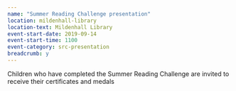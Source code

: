 ```yaml
---
name: "Summer Reading Challenge presentation"
location: mildenhall-library
location-text: Mildenhall Library
event-start-date: 2019-09-14
event-start-time: 1100
event-category: src-presentation
breadcrumb: y
---
```


Children who have completed the Summer Reading Challenge are invited to receive their certificates and medals
